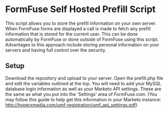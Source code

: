 # FormFuse Self Hosted Prefill Script
This script allows you to store the prefill information on your own server. When FormFuse forms are displayed a call is made to fetch any prefill information that is stored for the current user.  This can be done automatically by FormFuse or done outside of FormFuse using this script. Advantages to this approach include storing personal information on your servers and having full control over the security.


## Setup
Download the repository and upload to your server.  Open the prefill.php file and edit the variables outlined at the top. You will need to add your MySQL database login information as well as your Marketo API settings. These are the same as what you put into the 'Settings' area of FormFuse.com. (You may follow this guide to help get this information in your Marketo instance: http://hyperxmedia.com/umf-registration/umf_api_settings.pdf)
